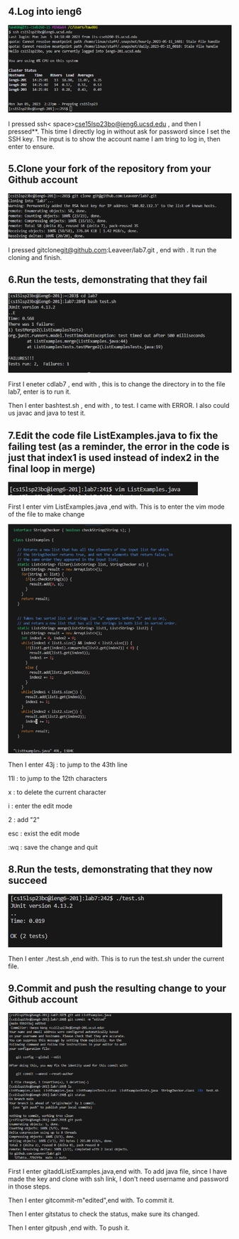 ## 4.Log into ieng6
![Image](lab4-ex-1.png)


I pressed  ssh< space>cse15lsp23bo@ieng6.ucsd.edu , and then I pressed*<enter>*. This time I directly log in without ask for password since I set the SSH key. The input is to show the account name I am tring to log in, then enter to ensure. 

  
## 5.Clone your fork of the repository from your Github account
![Image](lab-4-ex-2.png)
  
  
I pressed  git<space>clone<space>git@github.com:Leaveer/lab7.git , end with <enter>. It run the cloning and finish.
  
  
## 6.Run the tests, demonstrating that they fail
![Image](lab4-ex-3.png)
  
  
First I eneter cd<space>lab7 , end with<enter> , this is to change the directory in to the file lab7, enter is to run it. 
  
  
Then I enter bash<space>test.sh , end with<enter> , to test. I came with ERROR. I also could us javac and java to test it.


## 7.Edit the code file ListExamples.java to fix the failing test (as a reminder, the error in the code is just that index1 is used instead of index2 in the final loop in merge)
![Image](Report-4-5.png)
  
  
First I enter vim ListExamples.java ,end with<enter>. This is to enter the vim mode of the file to make change
  

![Image](Report-4-6.png)
  
  
Then I enter 43j : to jump to the 43th line
  
  
11l : to jump to the 12th characters
  
  
x : to delete the current character
  
  
i : enter the edit mode
  
  
2 : add "2"
  
  
esc : exist the edit mode
  
  
:wq : save the change and quit

  
## 8.Run the tests, demonstrating that they now succeed
![Image](Report-4-7.png)
  
  
Then I enter ./test.sh ,end with<enter>. This is to run the test.sh under the current file.
  
## 9.Commit and push the resulting change to your Github account
![Image](lab4-ex-4.png)
  
  
First I enter git<space>add<space>ListExamples.java,end with<enter>. To add java file, since I have made the key and clone with ssh link, I don't need username and password in those steps. 
  

Then I enter git<space>commit<space>-m<space>"edited",end with<enter>.  To commit it. 
  
  
Then I enter git<space>status to check the status, make sure its changed.
  
  
Then I enter  git<space>push ,end with<enter>. To push it.
